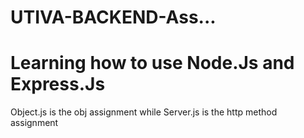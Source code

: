 # UTIVA-BACKEND-Ass...
<h1>Learning how to use Node.Js and Express.Js</h1>

<p>Object.js is the obj assignment while Server.js is the http method assignment</p>
